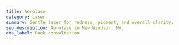 ```yaml
---
title: Aerolase
category: Laser
summary: Gentle laser for redness, pigment, and overall clarity.
seo_description: Aerolase in New Windsor, NY.
cta_label: Book consultation
---
```


